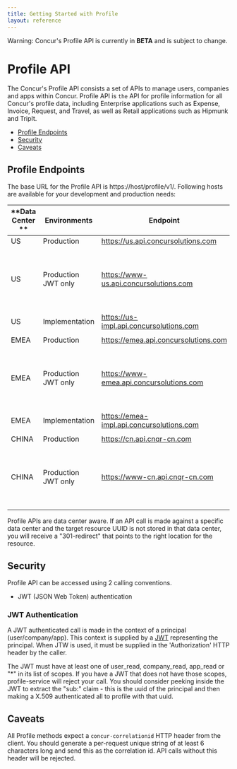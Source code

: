 ```yaml
---
title: Getting Started with Profile
layout: reference
---
```


Warning: Concur's Profile API is currently in **BETA** and is subject to change.


# Profile API
The Concur's Profile API consists a set of APIs to manage users, companies and apps within Concur. Profile API is `the` API for profile information for all Concur's profile data, including Enterprise applications such as Expense, Invoice, Request, and Travel, as well as Retail applications such as Hipmunk and TripIt. 

* [Profile Endpoints](#endpoint)
* [Security](#security)
* [Caveats](#caveats)

## <a name="endpoint"></a>Profile Endpoints

The base URL for the Profile API is https://host/profile/v1/. Following hosts are available for your development and production needs:

|**Data Center **|**Environments**|**Endpoint**|**Description**|
|---------------|---------------|----------|---------------|
|US | Production |https://us.api.concursolutions.com ||
|US | Production JWT only | https://www-us.api.concursolutions.com | This is for clients that cannot handle the server request for x.509 cert. |
|US | Implementation | https://us-impl.api.concursolutions.com ||
||||
|EMEA | Production | https://emea.api.concursolutions.com ||
|EMEA | Production JWT only | https://www-emea.api.concursolutions.com | This is for clients that cannot handle the server request for x.509 cert.|
|EMEA | Implementation |https://emea-impl.api.concursolutions.com ||
||||
|CHINA | Production | https://cn.api.cnqr-cn.com ||
|CHINA | Production JWT only | https://www-cn.api.cnqr-cn.com  |  This is for clients that cannot handle the server request for x.509 cert.|

Profile APIs are data center aware. If an API call is made against a specific data center and the target resource UUID is not stored in that data center, you will receive a "301-redirect" that points to the right location for the resource.


## <a name="security"></a>Security

Profile API can be accessed using 2 calling conventions. 
* JWT (JSON Web Token) authentication

### JWT Authentication

A JWT authenticated call is made in the context of a principal (user/company/app). This context is supplied by a [JWT](https://jwt.io/) representing the principal. When JTW is used, it must be supplied in the 'Authorization' HTTP header by the caller.

The JWT must have at least one of user_read, company_read, app_read or "*" in its list of scopes. If you have a JWT that does not have those scopes, profile-service will reject your call. You should consider peeking inside the JWT to extract the "sub:" claim - this is the uuid of the principal and then making a X.509 authenticated all to profile with that uuid.


## <a name="caveats"></a>Caveats

All Profile methods expect a `concur-correlationid` HTTP header from the client. You should generate a per-request unique string of at least 6 characters long and send this as the correlation id. API calls without this header will be rejected.

